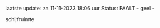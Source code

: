 laatste update: 
za 11-11-2023 18:06   uur 
Status: FAALT - geel - 
<div class="service Y">schijfruimte</div>